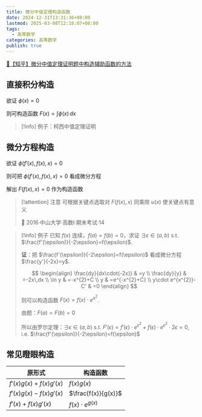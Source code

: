 ```yaml
---
title: 微分中值定理构造函数
date: 2024-12-31T13:31:36+08:00
lastmod: 2025-03-08T12:18:07+08:00
tags:
  - 高等数学
categories: 高等数学
publish: true
---
```


[🔗【知乎】微分中值定理证明题中构造辅助函数的方法](https://zhuanlan.zhihu.com/p/33271753)

## 直接积分构造

欲证 $\phi(x)=0$

则可构造函数 $F(x)=\int \phi (x) \, dx$

>[!info] 例子：柯西中值定理证明

## 微分方程构造

欲证 $\phi(f'(x),f(x),x)=0$

则可把 $\phi(f'(x),f(x),x)=0$ 看成微分方程

解出 $F(f(x),x)=0$ 作为构造函数

>[!attention] 注意
>可根据关键点选取对 $F(f(x),x)$ 同乘除 $u(x)$ 使关键点有意义
>
>🔗 2016·中山大学·高数I·期末考试·14

>[!info] 例子
>已知 $f(x)$ 连续，$f(a)=f(b)=0$，求证 $\exists \epsilon \in(a,b)$ s.t. $\frac{f'(\epsilon)}{-2\epsilon}=f(\epsilon)$.
>
>**证**：把 $\frac{f'(\epsilon)}{-2\epsilon}=f(\epsilon)$ 看成微分方程 $\frac{y'}{-2x}=y$.
>
>$$
>\begin{align}
>\frac{dy}{dx\cdot(-2x)} & =y \\
>\frac{dy}{y} & =-2x\,dx \\
>\ln y & =-x^{2}+C \\
>y & =e^{-x^{2}+C} \\
>y\cdot e^{x^{2}}-C' & =0
>\end{align}
>$$
>
>则可以构造函数 $F(x)=f(x)\cdot e^{x^{2}}$.
>
>由题：$F(a)=F(b)=0$
>
>所以由罗尔定理：$\exists\epsilon \in(a,b)$ s.t. $F'(\epsilon)=f'(\epsilon)\cdot e^{\epsilon^{2}}+f(\epsilon)\cdot e^{\epsilon^{2}}\cdot 2\epsilon=0$, i.e. $\frac{f'(\epsilon)}{-2\epsilon}=f(\epsilon)$

## 常见瞪眼构造

| 原形式                   | 构造函数                 |
| --------------------- | -------------------- |
| $f'(x)g(x)+f(x)g'(x)$ | $f(x)g(x)$           |
| $f'(x)g(x)-f(x)g'(x)$ | $\frac{f(x)}{g(x)}$  |
| $f'(x)+f(x)g'(x)$     | $f(x)\cdot e^{g(x)}$ |
